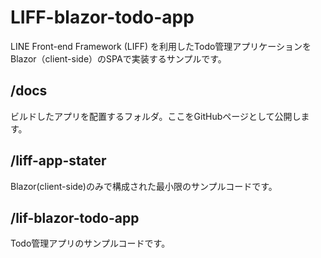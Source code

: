 # LIFF-blazor-todo-app
LINE Front-end Framework (LIFF) を利用したTodo管理アプリケーションをBlazor（client-side）のSPAで実装するサンプルです。

## /docs
ビルドしたアプリを配置するフォルダ。ここをGitHubページとして公開します。

## /liff-app-stater 
Blazor(client-side)のみで構成された最小限のサンプルコードです。

## /lif-blazor-todo-app
Todo管理アプリのサンプルコードです。
